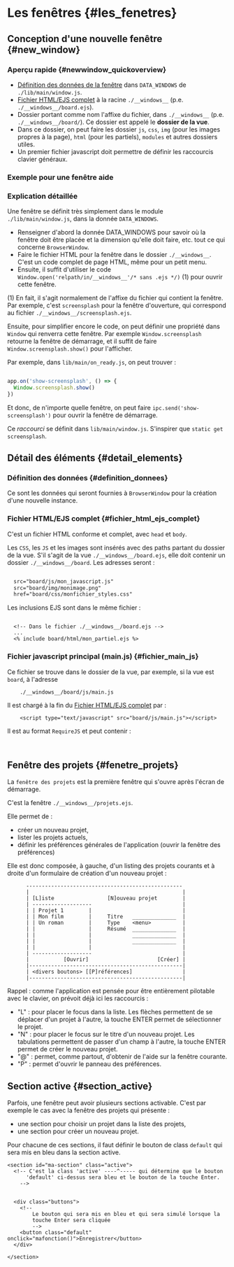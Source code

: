 
[Définition des données de la fenêtre]: #definition_donnees
[Fichier HTML/EJS complet]: #fichier_html_ejs_complet
[Fichier javascript principal]: #fichier_main_js

# Les fenêtres {#les_fenetres}


## Conception d'une nouvelle fenêtre {#new_window}

### Aperçu rapide {#newwindow_quickoverview}

* [Définition des données de la fenêtre]() dans `DATA_WINDOWS` de `./lib/main/window.js`.
* [Fichier HTML/EJS complet] à la racine `./__windows__` (p.e. `./__windows__/board.ejs`).
* Dossier portant comme nom l'affixe du fichier, dans `./__windows__` (p.e. `./__windows__/board/`). Ce dossier est appelé le **dossier de la vue**.
* Dans ce dossier, on peut faire les dossier `js`, `css`, `img` (pour les images propres à la page), `html` (pour les partiels), `modules` et autres dossiers utiles.
* Un premier fichier javascript doit permettre de définir les raccourcis clavier généraux.

### Exemple pour une fenêtre aide

### Explication détaillée

Une fenêtre se définit très simplement dans le module `./lib/main/window.js`, dans la donnée `DATA_WINDOWS`.

* Renseigner d'abord la donnée DATA_WINDOWS pour savoir où la fenêtre doit être placée et la dimension qu'elle doit faire, etc. tout ce qui concerne `BrowserWindow`.
* Faire le fichier HTML pour la fenêtre dans le dossier `./__windows__`. C'est un code complet de page HTML, même pour un petit menu.
* Ensuite, il suffit d'utiliser le code `Window.open('relpath/in/__windows__'/* sans .ejs */)` (1) pour ouvrir cette fenêtre.


(1) En fait, il s'agit normalement de l'affixe du fichier qui contient la fenêtre. Par exemple, c'est `screensplash` pour la fenêtre d'ouverture, qui correspond au fichier `./__windows__/screensplash.ejs`.

Ensuite, pour simplifier encore le code, on peut définir une propriété dans `Window` qui renverra cette fenêtre. Par exemple `Window.screensplash` retourne la fenêtre de démarrage, et il suffit de faire `Window.screensplash.show()` pour l'afficher.

Par exemple, dans `lib/main/on_ready.js`, on peut trouver :

```javascript

app.on('show-screensplash', () => {
  Window.screensplash.show()
})

```

Et donc, de n'importe quelle fenêtre, on peut faire `ipc.send('show-screensplash')` pour ouvrir la fenêtre de démarrage.

Ce *raccourci* se définit dans `lib/main/window.js`. S'inspirer que `static get screensplash`.


## Détail des éléments {#detail_elements}

### Définition des données {#definition_donnees}

Ce sont les données qui seront fournies à `BrowserWindow` pour la création d'une nouvelle instance.

### Fichier HTML/EJS complet {#fichier_html_ejs_complet}

C'est un fichier HTML conforme et complet, avec `head` et `body`.

Les `CSS`, les `JS` et les images sont insérés avec des paths partant du dossier de la vue. S'il s'agit de la vue `./__windows__/board.ejs`, elle doit contenir un dossier `./__windows__/board`. Les adresses seront :

```html

  src="board/js/mon_javascript.js"
  src="board/img/monimage.png"
  href="board/css/monfichier_styles.css"

```

Les inclusions EJS sont dans le même fichier :

```ejs

  <!-- Dans le fichier ./__windows__/board.ejs -->
  ...
  <% include board/html/mon_partiel.ejs %>

```

### Fichier javascript principal (main.js) {#fichier_main_js}

Ce fichier se trouve dans le dossier de la vue, par exemple, si la vue est `board`, à l'adresse

        ./__windows__/board/js/main.js

Il est chargé à la fin du [Fichier HTML/EJS complet] par :

        <script type="text/javascript" src="board/js/main.js"></script>

Il est au format `RequireJS` et peut contenir :

~~~javascript



~~~

## Fenêtre des projets {#fenetre_projets}

La `fenêtre des projets` est la première fenêtre qui s'ouvre après l'écran de démarrage.

C'est la fenêtre `./__windows__/projets.ejs`.

Elle permet de :

* créer un nouveau projet,
* lister les projets actuels,
* définir les préférences générales de l'application (ouvrir la fenêtre des préférences)

Elle est donc composée, à gauche, d'un listing des projets courants et à droite d'un formulaire de création d'un nouveau projet :

```
      --------------------------------------------------
      |                                                 |
      | [L]iste                 [N]ouveau projet        |
      | -------------------                             |
      | | Projet 1        |                             |
      | | Mon film        |     Titre   ______________  |
      | | Un roman        |     Type    <menu>          |
      | |                 |     Résumé  ______________  |
      | |                 |             ______________  |
      | |                 |             ______________  |
      | |                 |                             |
      | -------------------                             |
      |           [Ouvrir]                      [Créer] |
      |-------------------------------------------------|
      | <divers boutons> [[P]références]                |
      |-------------------------------------------------|

```

Rappel : comme l'application est pensée pour être entièrement pilotable avec le clavier, on prévoit déjà ici les raccourcis :

* "L" : pour placer le focus dans la liste. Les flèches permettent de se déplacer d'un projet à l'autre, la touche ENTER permet de sélectionner le projet.
* "N" : pour placer le focus sur le titre d'un nouveau projet. Les tabulations permettent de passer d'un champ à l'autre, la touche ENTER permet de créer le nouveau projet.
* "@" : permet, comme partout, d'obtenir de l'aide sur la fenêtre courante.
* "P" : permet d'ouvrir le panneau des préférences.


## Section active {#section_active}

Parfois, une fenêtre peut avoir plusieurs sections activable. C'est par exemple le cas avec la fenêtre des projets qui présente :

* une section pour choisir un projet dans la liste des projets,
* une section pour créer un nouveau projet.

Pour chacune de ces sections, il faut définir le bouton de class `default` qui sera mis en bleu dans la section active.

```
<section id="ma-section" class="active">
  <!-- C'est la class 'active' ----^----- qui détermine que le bouton
      'default' ci-dessus sera bleu et le bouton de la touche Enter.
    -->


  <div class="buttons">
    <!--
        Le bouton qui sera mis en bleu et qui sera simulé lorsque la
        touche Enter sera cliquée
        -->
    <button class="default" onclick="mafonction()">Enregistrer</button>
  </div>

</section>

```
